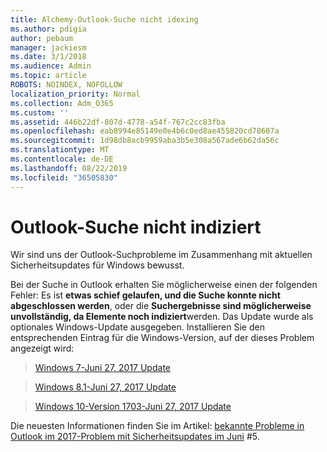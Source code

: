 ```yaml
---
title: Alchemy-Outlook-Suche nicht idexing
ms.author: pdigia
author: pebaum
manager: jackiesm
ms.date: 3/1/2018
ms.audience: Admin
ms.topic: article
ROBOTS: NOINDEX, NOFOLLOW
localization_priority: Normal
ms.collection: Adm_O365
ms.custom: ''
ms.assetid: 446b22df-807d-4778-a54f-767c2cc83fba
ms.openlocfilehash: eab8994e85149e0e4b6c0ed8ae455820cd78607a
ms.sourcegitcommit: 1d98db8acb9959aba3b5e308a567ade6b62da56c
ms.translationtype: MT
ms.contentlocale: de-DE
ms.lasthandoff: 08/22/2019
ms.locfileid: "36505830"
---
```

# <a name="outlook-search-not-indexing"></a>Outlook-Suche nicht indiziert

Wir sind uns der Outlook-Suchprobleme im Zusammenhang mit aktuellen Sicherheitsupdates für Windows bewusst.
  
Bei der Suche in Outlook erhalten Sie möglicherweise einen der folgenden Fehler: Es ist **etwas schief gelaufen, und die Suche konnte nicht abgeschlossen werden**, oder die **Suchergebnisse sind möglicherweise unvollständig, da Elemente noch indiziert**werden. Das Update wurde als optionales Windows-Update ausgegeben. Installieren Sie den entsprechenden Eintrag für die Windows-Version, auf der dieses Problem angezeigt wird: 
  
> [Windows 7-Juni 27, 2017 Update](https://support.microsoft.com/kb/4022168.aspx)
    
> [Windows 8.1-Juni 27, 2017 Update](https://support.microsoft.com/kb/4022720.aspx)
    
> [Windows 10-Version 1703-Juni 27, 2017 Update](https://support.microsoft.com/kb/4022716.aspx)
    
Die neuesten Informationen finden Sie im Artikel: [bekannte Probleme in Outlook im 2017-Problem mit Sicherheitsupdates im Juni](https://support.office.com/article/Outlook-known-issues-in-the-June-2017-security-updates-3F6DBFFD-8505-492D-B19F-B3B89369ED9B.aspx) #5. 
  

